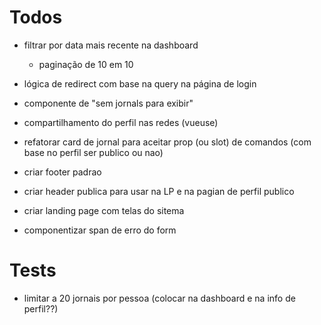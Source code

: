 # Todos

- filtrar por data mais recente na dashboard

  - paginação de 10 em 10

- lógica de redirect com base na query na página de login

- componente de "sem jornals para exibir"

- compartilhamento do perfil nas redes (vueuse)

- refatorar card de jornal para aceitar prop (ou slot) de comandos (com base no perfil ser publico ou nao)

- criar footer padrao

- criar header publica para usar na LP e na pagian de perfil publico

- criar landing page com telas do sitema

- componentizar span de erro do form

# Tests

- limitar a 20 jornais por pessoa (colocar na dashboard e na info de perfil??)
